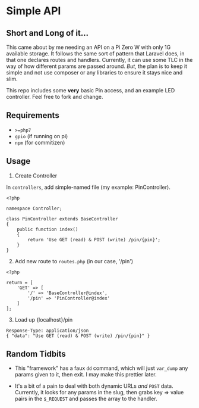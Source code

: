 # Simple API

## Short and Long of it...

This came about by me needing an API on a Pi Zero W with only 1G available storage. It follows
the same sort of pattern that Laravel does, in that one declares routes and handlers. Currently,
it can use some TLC in the way of how different params are passed around. *But*, the plan is to
keep it simple and not use composer or any libraries to ensure it stays nice and slim.

This repo includes some **very** basic Pin access, and an example LED controller. Feel free to
fork and change.

## Requirements

* `>=php7`
* `gpio` (if running on pi)
* `npm` (for commitizen)

## Usage

1. Create Controller

In `controllers`, add simple-named file (my example: PinController).

```
<?php

namespace Controller;

class PinController extends BaseController
{
    public function index()
    {
        return 'Use GET (read) & POST (write) /pin/{pin}';
    }
}

```

2. Add new route to `routes.php` (in our case, '/pin')

```
<?php

return = [
    'GET' => [
        '/' => 'BaseController@index',
        '/pin' => 'PinController@index'
    ]
];
```

3. Load up {localhost}/pin

```
Response-Type: application/json
{ "data": "Use GET (read) & POST (write) /pin/{pin}" }
```

## Random Tidbits

* This "framework" has a faux `dd` command, which will just `var_dump` any
params given to it, then exit. I may make this prettier later.

* It's a bit of a pain to deal with both dynamic URLs *and* `POST` data. Currently,
it looks for any params in the slug, then grabs key => value pairs in the `$_REQUEST`
and passes the array to the handler.
